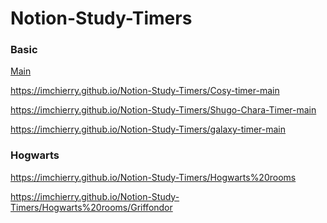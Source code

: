 # Notion-Study-Timers

<h3>Basic</h3>

<a href="https://imchierry.github.io/Notion-Study-Timers/Timer-main"> Main </a>

https://imchierry.github.io/Notion-Study-Timers/Cosy-timer-main

https://imchierry.github.io/Notion-Study-Timers/Shugo-Chara-Timer-main

https://imchierry.github.io/Notion-Study-Timers/galaxy-timer-main


<h3> Hogwarts </h3>

https://imchierry.github.io/Notion-Study-Timers/Hogwarts%20rooms

https://imchierry.github.io/Notion-Study-Timers/Hogwarts%20rooms/Griffondor

